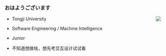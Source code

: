 ### おはようございます


<!-- <img align="right" src="https://github-readme-stats.vercel.app/api?username=frederickmo&show_icons=true&icon_color=CE1D2D&text_color=718096&bg_color=ffffff&hide_title=true" /> -->

<!-- ![frederickmo's GitHub stats](https://github-readme-stats.vercel.app/api?username=frederickmo&show_icons=true&theme=swift&hide_title=true) -->

<img align="right" src="https://github-readme-stats.vercel.app/api?username=frederickmo&show_icons=true&theme=swift" />

<!-- <img align="right" src="https://github-readme-stats.vercel.app/api/top-langs/?username=frederickmo&layout=compact" /> -->


<!--
**frederickmo/frederickmo** is a ✨ _special_ ✨ repository because its `README.md` (this file) appears on your GitHub profile.

Here are some ideas to get you started:

- 🔭 I’m currently working on ...
- 🌱 I’m currently learning ...
- 👯 I’m looking to collaborate on ...
- 🤔 I’m looking for help with ...
- 💬 Ask me about ...
- 📫 How to reach me: ...
- 😄 Pronouns: ...
- ⚡ Fun fact: ...
-->

 - Tongji University
 - Software Engineering / Machine Intelligence
 - Junior

 - 不知道想做啥，想先考交互设计试试看


<!-- [![Top Langs](https://github-readme-stats.vercel.app/api/top-langs/?username=frederickmo&layout=compact)](https://github.com/anuraghazra/github-readme-stats) -->
